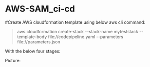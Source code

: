 # AWS-SAM_ci-cd


#Create AWS cloudformation template using below aws cli command:

> aws cloudformation create-stack --stack-name myteststack --template-body file://codepipeline.yaml --parameters file://parameters.json 

With the below four stages:

Picture:






















































